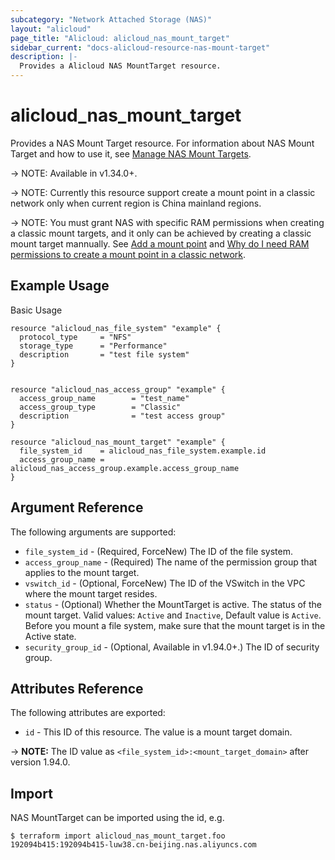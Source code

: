 ```yaml
---
subcategory: "Network Attached Storage (NAS)"
layout: "alicloud"
page_title: "Alicloud: alicloud_nas_mount_target"
sidebar_current: "docs-alicloud-resource-nas-mount-target"
description: |-
  Provides a Alicloud NAS MountTarget resource.
---
```


# alicloud\_nas_mount_target

Provides a NAS Mount Target resource.
For information about NAS Mount Target and how to use it, see [Manage NAS Mount Targets](https://www.alibabacloud.com/help/en/doc-detail/27531.htm).

-> NOTE: Available in v1.34.0+.

-> NOTE: Currently this resource support create a mount point in a classic network only when current region is China mainland regions.

-> NOTE: You must grant NAS with specific RAM permissions when creating a classic mount targets,
and it only can be achieved by creating a classic mount target mannually.
See [Add a mount point](https://www.alibabacloud.com/help/doc-detail/60431.htm) and [Why do I need RAM permissions to create a mount point in a classic network](https://www.alibabacloud.com/help/faq-detail/42176.htm).

## Example Usage

Basic Usage

```
resource "alicloud_nas_file_system" "example" {
  protocol_type     = "NFS"
  storage_type      = "Performance"
  description       = "test file system"
}


resource "alicloud_nas_access_group" "example" {
  access_group_name        = "test_name"
  access_group_type        = "Classic"
  description              = "test access group"
}

resource "alicloud_nas_mount_target" "example" {
  file_system_id    = alicloud_nas_file_system.example.id
  access_group_name = alicloud_nas_access_group.example.access_group_name
}
```

## Argument Reference

The following arguments are supported:

* `file_system_id` - (Required, ForceNew) The ID of the file system.
* `access_group_name` - (Required) The name of the permission group that applies to the mount target.
* `vswitch_id` - (Optional, ForceNew) The ID of the VSwitch in the VPC where the mount target resides.
* `status` - (Optional) Whether the MountTarget is active. The status of the mount target. Valid values: `Active` and `Inactive`, Default value is `Active`. Before you mount a file system, make sure that the mount target is in the Active state.
* `security_group_id` - (Optional, Available in v1.94.0+.) The ID of security group.

## Attributes Reference

The following attributes are exported:

* `id`  - This ID of this resource. The value is a mount target domain.

-> **NOTE:** The ID value as `<file_system_id>:<mount_target_domain>` after version 1.94.0.

## Import

NAS MountTarget  can be imported using the id, e.g.

```
$ terraform import alicloud_nas_mount_target.foo 192094b415:192094b415-luw38.cn-beijing.nas.aliyuncs.com
```
